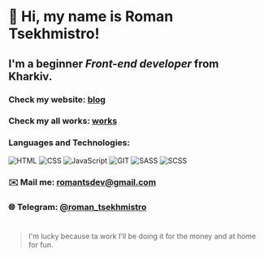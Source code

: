 # 👋 Hi, my name is **Roman Tsekhmistro**!

## I'm a beginner *Front-end developer* from Kharkiv.

### Check my website: [blog](https://roman-tsekhmistro.github.io/blog/)
### Check my all works: [works](https://github.com/roman-tsekhmistro?tab=repositories)

### Languages and Technologies:
![HTML](https://img.shields.io/badge/HTML-090909?style=for-the-badge&logo=html5)
![CSS](https://img.shields.io/badge/CSS-090909?style=for-the-badge&logo=CSS3)
![JavaScript](https://img.shields.io/badge/JavaScript-090909?style=for-the-badge&logo=JavaScript)
![GIT](https://img.shields.io/badge/GIT-090909?style=for-the-badge&logo=GIT)
![SASS](https://img.shields.io/badge/SASS-090909?style=for-the-badge&logo=SASS)
![SCSS](https://img.shields.io/badge/SCSS-090909?style=for-the-badge&logo=SCSS?logoWidth=50)

### ✉️ Mail me: romantsdev@gmail.com

### 🌐 Telegram: [@roman_tsekhmistro](https://t.me/roman_tsekhmistro)
#

>I'm lucky because ta work I'll be doing it for the money and at home for fun.

